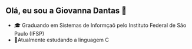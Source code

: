 ## Olá, eu sou a Giovanna Dantas 👋

- 🎓 Graduando em Sistemas de Informçaõ pelo Instituto Federal de São Paulo (IFSP) 
- 🌱Atualmente estudando a linguagem C
